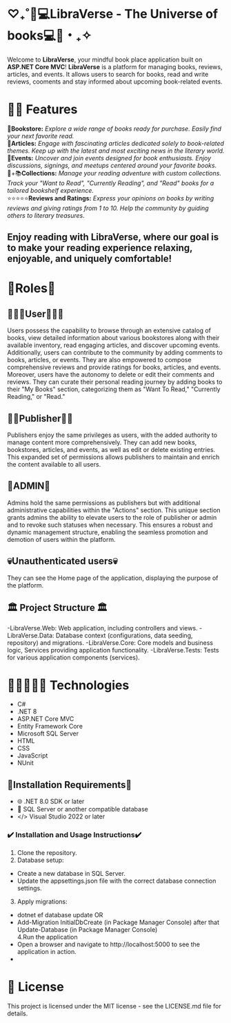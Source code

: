 # ♡₊˚🦢💻LibraVerse - The Universe of books💻🦢・₊✧
Welcome to **LibraVerse**, your mindful book place application built on **ASP.NET Core MVC**! **LibraVerse** is a platform for managing books, reviews, articles, and events. It allows users to search for books, read and write reviews, cooments and stay informed about upcoming book-related events.

# 🤩📖 Features
🏬**Bookstore:** *Explore a wide range of books ready for purchase. Easily find your next favorite read.* <br>
📜**Articles:** *Engage with fascinating articles dedicated solely to book-related themes. Keep up with the latest and most exciting news in the literary world.* <br>
📣**Events:** *Uncover and join events designed for book enthusiasts. Enjoy discussions, signings, and meetups centered around your favorite books.* <br>
🧋+📚**Collections:** *Manage your reading adventure with custom collections. Track your "Want to Read", "Currently Reading", and "Read" books for a tailored bookshelf experience.* <br>
⭐⭐⭐⭐⭐**Reviews and Ratings:** *Express your opinions on books by writing reviews and giving ratings from 1 to 10. Help the community by guiding others to literary treasures.* <br>

## Enjoy reading with LibraVerse, where our goal is to make your reading experience relaxing, enjoyable, and uniquely comfortable!

# 👑Roles👑
## 👨🏻‍💻User👨🏻‍💻
Users possess the capability to browse through an extensive catalog of books, view detailed information about various bookstores along with their available inventory, read engaging articles, and discover upcoming events. Additionally, users can contribute to the community by adding comments to books, articles, or events. They are also empowered to compose comprehensive reviews and provide ratings for books, articles, and events. Moreover, users have the autonomy to delete or edit their comments and reviews. They can curate their personal reading journey by adding books to their "My Books" section, categorizing them as "Want To Read," "Currently Reading," or "Read."

## ✍🏼Publisher✍🏼
Publishers enjoy the same privileges as users, with the added authority to manage content more comprehensively. They can add new books, bookstores, articles, and events, as well as edit or delete existing entries. This expanded set of permissions allows publishers to maintain and enrich the content available to all users.

## 💸ADMIN💸
Admins hold the same permissions as publishers but with additional administrative capabilities within the "Actions" section. This unique section grants admins the ability to elevate users to the role of publisher or admin and to revoke such statuses when necessary. This ensures a robust and dynamic management structure, enabling the seamless promotion and demotion of users within the platform.

## 💀Unauthenticated users💀
They can see the Home page of the application, displaying the purpose of the platform.

## 🏛️ Project Structure 🏛️
-LibraVerse.Web: Web application, including controllers and views.
-LibraVerse.Data: Database context (configurations, data seeding, repository) and migrations.
-LibraVerse.Core: Core models and business logic, Services providing application functionality.
-LibraVerse.Tests: Tests for various application components (services).

# 👨🏻‍💻🦾💡 Technologies
- C#
- .NET 8
- ASP.NET Core MVC
- Entity Framework Core
- Microsoft SQL Server
- HTML
- CSS
- JavaScript
- NUnit

## 🧩Installation Requirements🧩
- 🌐  .NET 8.0 SDK or later
- 📶  SQL Server or another compatible database
- </> Visual Studio 2022 or later
  
### ✔️ Installation and Usage Instructions✔️ 
1. Clone the repository.
2. Database setup:
  - Create a new database in SQL Server.
  - Update the appsettings.json file with the correct database connection settings.
3. Apply migrations:
  - dotnet ef database update
    OR
  - Add-Migration InitialDbCreate (in Package Manager Console) after that Update-Database (in Package Manager Console)                              
4.Run the application
  - Open a browser and navigate to http://localhost:5000 to see the application in action.
  - 
# 🔰 License
This project is licensed under the MIT license - see the LICENSE.md file for details.
